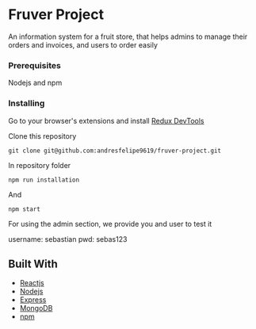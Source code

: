 # Fruver Project
An information system for a fruit store, that helps admins to manage their orders and invoices, and users to order easily

### Prerequisites

Nodejs and npm

### Installing
Go to your browser's extensions and install 
[Redux DevTools](https://github.com/zalmoxisus/redux-devtools-extension)

Clone this repository
```
git clone git@github.com:andresfelipe9619/fruver-project.git
```
In repository folder
```
npm run installation
```
And 

```
npm start
```
For using the admin section, we provide you and user to test it

username: sebastian pwd: sebas123 

## Built With

* [Reactjs](https://reactjs.org/)
* [Nodejs](https://nodejs.org/es/)
* [Express](http://expressjs.com/es/)
* [MongoDB](https://www.mongodb.com)
* [npm](http://npmjs.com/) 

